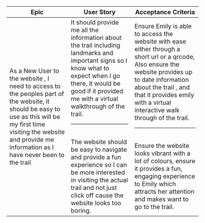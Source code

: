 | Epic    | User Story  | Acceptance Criteria |
| ------------- | ------------- | ------------- |
| As a New User to the website , I need to access to the peoples part of the website, it should be easy to use as this will be my first time visiting the website and provide me information as I have never been to the trail| It should provide me all the information about the trail including landmarks and important signs so I know what to expect when I go there, it would be good if it provided me with a virtual walkthrough of the trail. <hr><br> The website should be easy to navigate and provide a fun experience so I can be more interested in visiting the actual trail and not just click off cause the website looks too boring.| Ensure Emily is able to access the website with ease either through a short url or a qrcode, Also ensure the website provides up to date information about the trail , and that it provides emily with a virtual interactive walk through of the trail. <hr><br>  Ensure the website looks vibrant with a lot of colours, ensure it provides a fun, engaging experience to Emily which attracts her attention and makes want to go to the trail.|
